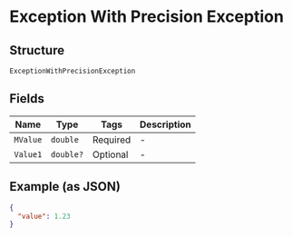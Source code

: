 
# Exception With Precision Exception

## Structure

`ExceptionWithPrecisionException`

## Fields

| Name | Type | Tags | Description |
|  --- | --- | --- | --- |
| `MValue` | `double` | Required | - |
| `Value1` | `double?` | Optional | - |

## Example (as JSON)

```json
{
  "value": 1.23
}
```

